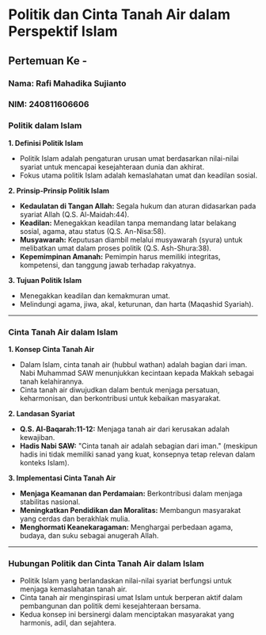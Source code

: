 # Politik dan Cinta Tanah Air dalam Perspektif Islam
## Pertemuan Ke - 

### Nama: Rafi Mahadika Sujianto
### NIM: 240811606606


### Politik dalam Islam

**1. Definisi Politik Islam**

- Politik Islam adalah pengaturan urusan umat berdasarkan nilai-nilai syariat untuk mencapai kesejahteraan dunia dan akhirat.
- Fokus utama politik Islam adalah kemaslahatan umat dan keadilan sosial.

**2. Prinsip-Prinsip Politik Islam**

- **Kedaulatan di Tangan Allah:** Segala hukum dan aturan didasarkan pada syariat Allah (Q.S. Al-Maidah:44).
- **Keadilan:** Menegakkan keadilan tanpa memandang latar belakang sosial, agama, atau status (Q.S. An-Nisa:58).
- **Musyawarah:** Keputusan diambil melalui musyawarah (syura) untuk melibatkan umat dalam proses politik (Q.S. Ash-Shura:38).
- **Kepemimpinan Amanah:** Pemimpin harus memiliki integritas, kompetensi, dan tanggung jawab terhadap rakyatnya.

**3. Tujuan Politik Islam**

- Menegakkan keadilan dan kemakmuran umat.
- Melindungi agama, jiwa, akal, keturunan, dan harta (Maqashid Syariah).

---

### **Cinta Tanah Air dalam Islam**

**1. Konsep Cinta Tanah Air**

- Dalam Islam, cinta tanah air (hubbul wathan) adalah bagian dari iman. Nabi Muhammad SAW menunjukkan kecintaan kepada Makkah sebagai tanah kelahirannya.
- Cinta tanah air diwujudkan dalam bentuk menjaga persatuan, keharmonisan, dan berkontribusi untuk kebaikan masyarakat.

**2. Landasan Syariat**

- **Q.S. Al-Baqarah:11-12:** Menjaga tanah air dari kerusakan adalah kewajiban.
- **Hadis Nabi SAW:** "Cinta tanah air adalah sebagian dari iman." (meskipun hadis ini tidak memiliki sanad yang kuat, konsepnya tetap relevan dalam konteks Islam).

**3. Implementasi Cinta Tanah Air**

- **Menjaga Keamanan dan Perdamaian:** Berkontribusi dalam menjaga stabilitas nasional.
- **Meningkatkan Pendidikan dan Moralitas:** Membangun masyarakat yang cerdas dan berakhlak mulia.
- **Menghormati Keanekaragaman:** Menghargai perbedaan agama, budaya, dan suku sebagai anugerah Allah.

---

### **Hubungan Politik dan Cinta Tanah Air dalam Islam**

- Politik Islam yang berlandaskan nilai-nilai syariat berfungsi untuk menjaga kemaslahatan tanah air.
- Cinta tanah air menginspirasi umat Islam untuk berperan aktif dalam pembangunan dan politik demi kesejahteraan bersama.
- Kedua konsep ini bersinergi dalam menciptakan masyarakat yang harmonis, adil, dan sejahtera.







